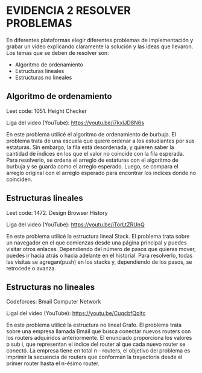 # EVIDENCIA 2 RESOLVER PROBLEMAS

En diferentes plataformas elegir diferentes problemas de implementación y grabar un video explicando claramente la solución y las ideas que llevaron. Los temas que se deben de resolver son:
- Algoritmo de ordenamiento
- Estructuras lineales
- Estructuras no lineales

## Algoritmo de ordenamiento
Leet code: 1051. Height Checker

Liga del video (YouTube): https://youtu.be/i7kxlJD8N6s

En este problema utilicé el algoritmo de ordenamiento de burbuja. El problema trata de una escuela que quiere ordenar a los estudiantes por sus estaturas. Sin embargo, la fila está desordenada, y quieren saber la cantidad de índices en los que el valor no coincide con la fila esperada. Para resolverlo, se ordena el arreglo de estaturas con el algoritmo de burbuja y se guarda como el arreglo esperado. Luego, se compara el arreglo original con el arreglo esperado para encontrar los índices donde no coinciden.
## Estructuras lineales
Leet code: 1472. Design Browser History

Liga del video (YouTube): https://youtu.be/iTorLtZRUnQ

En este problema utilicé la estructura lineal Stack. El problema trata sobre un navegador en el que comienzas desde una página principal y puedes visitar otros enlaces. Dependiendo del número de pasos que quieras mover, puedes ir hacia atrás o hacia adelante en el historial. Para resolverlo, todas las visitas se agregan(push) en los stacks y, dependiendo de los pasos, se retrocede o avanza.
## Estructuras no lineales
Codeforces: Bmail Computer Network

Ligal del video (YouTube): https://youtu.be/CuqcbfQpltc

En este problema utilicé la estructura no lineal Grafo. El problema trata sobre una empresa llamada Bmail que busca conectar nuevos routers con los routers adquiridos anteriormente. El enunciado proporciona los valores p sub i, que representan el índice del router al que cada nuevo router se conectó. La empresa tiene en total n - routers, el objetivo del problema es imprimir la secuencia de routers que conforman la trayectoria desde el primer router hasta el n-ésimo router.
